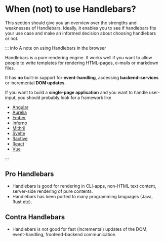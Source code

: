 # When (not) to use Handlebars?

This section should give you an overview over the strengths and weaknesses of Handlebars. Ideally, it enables you to see
if handlebars fits your use case and make an informed decision about choosing handlebars or not.

::: info A note on using Handlebars in the browser

Handlebars is a pure rendering engine. It works well if you want to allow people to write templates for rendering
HTML-pages, e-mails or markdown files.

It has **no** built-in support for **event-handling**, accessing **backend-services** or incremental **DOM updates**.

If you want to build a **single-page application** and you want to handle user-input, you should probably look for a
framework like

- [Angular](https://angular.io/)
- [Aurelia](https://aurelia.io/)
- [Ember](https://emberjs.com/)
- [Inferno](https://infernojs.org/)
- [Mithril](https://mithril.js.org/)
- [Svelte](https://svelte.dev/)
- [Ractive](https://ractive.js.org/)
- [React](https://reactjs.org/)
- [Vue](https://vuejs.org/)

:::

## Pro Handlebars

- Handlebars is good for rendering in CLI-apps, non-HTML text content, server-side rendering of pure contents.
- Handlebars has been ported to many programming languages (Java, Rust etc).

## Contra Handlebars

- Handlebars is not good for fast (incremental) updates of the DOM, event-handling, frontend-backend communication.
